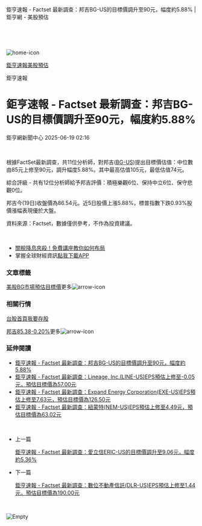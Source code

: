 鉅亨速報 - Factset 最新調查：邦吉BG-US的目標價調升至90元，幅度約5.88% | 鉅亨網 - 美股預估

‌

‌

![home-icon](/assets/icons/breadCrumb/symbol-icon-home.svg)

[鉅亨速報](/news/cat/anue_live)[美股預估](/news/cat/us_forecast)

鉅亨速報

# 鉅亨速報 - Factset 最新調查：邦吉BG-US的目標價調升至90元，幅度約5.88%

鉅亨網新聞中心 2025-06-19 02:16

‌

根據FactSet最新調查，共11位分析師，對邦吉([BG-US](https://invest.cnyes.com/usstock/detail/BG))提出目標價估值：中位數由85元上修至90元，調升幅度5.88%。其中最高估值105元，最低估值74元。

綜合評級 - 共有12位分析師給予邦吉評價：積極樂觀6位、保持中立6位、保守悲觀0位。

邦吉今(19日)收盤價為86.54元。近5日股價上漲5.88%，標普指數下跌0.93%股價漲幅表現優於大盤。

資料來源：Factset，數據僅供參考，不作為投資建議。

‌

* [關稅降息夾殺！免費講座教你如何布局](https://events.cnyes.com/rsc2025H2-35584?utm_source=anue&utm_medium=usstocks_end)
* 掌握全球財經資訊[點我下載APP](http://www.cnyes.com/app/?utm_source=mweb&utm_medium=HamMenuBanner&utm_campaign=fixed&utm_content=entr)

### 文章標籤

[美股](https://news.cnyes.com/tag/美股 "美股")[BG](https://news.cnyes.com/tag/BG "BG")[市場預估](https://news.cnyes.com/tag/市場預估 "市場預估")[目標價](https://news.cnyes.com/tag/目標價 "目標價")更多![arrow-icon](/assets/icons/arrows/arrow-down.svg)

### 相關行情

[台股首頁](https://www.cnyes.com/twstock)[我要存股](https://supr.link/8OHaU)

[邦吉85.38-0.20%](https://invest.cnyes.com/usstock/detail/BG)更多![arrow-icon](/assets/icons/arrows/arrow-down.svg)

### 延伸閱讀

* [鉅亨速報 - Factset 最新調查：邦吉BG-US的目標價調升至90元，幅度約5.88%](/news/id/6028656)
* [鉅亨速報 - Factset 最新調查：Lineage, Inc.(LINE-US)EPS預估上修至-0.05元，預估目標價為57.00元](/news/id/6032514)
* [鉅亨速報 - Factset 最新調查：Expand Energy Corporation(EXE-US)EPS預估上修至7.63元，預估目標價為126.50元](/news/id/6032513)
* [鉅亨速報 - Factset 最新調查：紐蒙特(NEM-US)EPS預估上修至4.49元，預估目標價為63.02元](/news/id/6032512)

‌

* 上一篇

  [鉅亨速報 - Factset 最新調查：愛立信ERIC-US的目標價調升至9.06元，幅度約5.36%](/news/id/6030552)
* 下一篇

  [鉅亨速報 - Factset 最新調查：數位不動產信託(DLR-US)EPS預估上修至1.44元，預估目標價為190.00元](/news/id/6028775)

‌

![Empty](/assets/icons/skeleton/empty-image.svg)

‌
